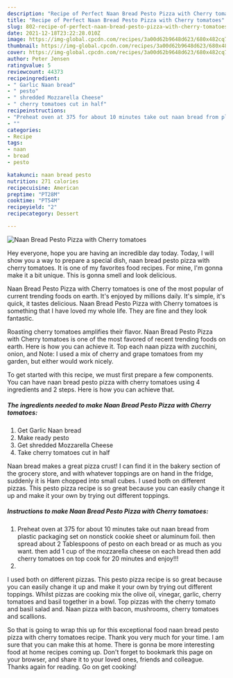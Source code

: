 ```yaml
---
description: "Recipe of Perfect Naan Bread Pesto Pizza with Cherry tomatoes"
title: "Recipe of Perfect Naan Bread Pesto Pizza with Cherry tomatoes"
slug: 802-recipe-of-perfect-naan-bread-pesto-pizza-with-cherry-tomatoes
date: 2021-12-18T23:22:28.010Z
image: https://img-global.cpcdn.com/recipes/3a00d62b9648d623/680x482cq70/naan-bread-pesto-pizza-with-cherry-tomatoes-recipe-main-photo.jpg
thumbnail: https://img-global.cpcdn.com/recipes/3a00d62b9648d623/680x482cq70/naan-bread-pesto-pizza-with-cherry-tomatoes-recipe-main-photo.jpg
cover: https://img-global.cpcdn.com/recipes/3a00d62b9648d623/680x482cq70/naan-bread-pesto-pizza-with-cherry-tomatoes-recipe-main-photo.jpg
author: Peter Jensen
ratingvalue: 5
reviewcount: 44373
recipeingredient:
- " Garlic Naan bread"
- " pesto"
- " shredded Mozzarella Cheese"
- " cherry tomatoes cut in half"
recipeinstructions:
- "Preheat oven at 375 for about 10 minutes take out naan bread from plastic packaging set on nonstick cookie sheet or aluminum foil. then spread about 2 Tablespoons of pesto on each bread or as much as you want. then add 1 cup of the mozzarella cheese on each bread then add cherry tomatoes on top cook for 20 minutes and enjoy!!!"
- ""
categories:
- Recipe
tags:
- naan
- bread
- pesto

katakunci: naan bread pesto 
nutrition: 271 calories
recipecuisine: American
preptime: "PT28M"
cooktime: "PT54M"
recipeyield: "2"
recipecategory: Dessert

---
```



![Naan Bread Pesto Pizza with Cherry tomatoes](https://img-global.cpcdn.com/recipes/3a00d62b9648d623/680x482cq70/naan-bread-pesto-pizza-with-cherry-tomatoes-recipe-main-photo.jpg)

Hey everyone, hope you are having an incredible day today. Today, I will show you a way to prepare a special dish, naan bread pesto pizza with cherry tomatoes. It is one of my favorites food recipes. For mine, I'm gonna make it a bit unique. This is gonna smell and look delicious.

Naan Bread Pesto Pizza with Cherry tomatoes is one of the most popular of current trending foods on earth. It's enjoyed by millions daily. It's simple, it's quick, it tastes delicious. Naan Bread Pesto Pizza with Cherry tomatoes is something that I have loved my whole life. They are fine and they look fantastic.

Roasting cherry tomatoes amplifies their flavor. Naan Bread Pesto Pizza with Cherry tomatoes is one of the most favored of recent trending foods on earth. Here is how you can achieve it. Top each naan pizza with zucchini, onion, and Note: I used a mix of cherry and grape tomatoes from my garden, but either would work nicely.


To get started with this recipe, we must first prepare a few components. You can have naan bread pesto pizza with cherry tomatoes using 4 ingredients and 2 steps. Here is how you can achieve that.

<!--inarticleads1-->

##### The ingredients needed to make Naan Bread Pesto Pizza with Cherry tomatoes:

1. Get  Garlic Naan bread
1. Make ready  pesto
1. Get  shredded Mozzarella Cheese
1. Take  cherry tomatoes cut in half


Naan bread makes a great pizza crust! I can find it in the bakery section of the grocery store, and with whatever toppings are on hand in the fridge, suddenly it is Ham chopped into small cubes. I used both on different pizzas. This pesto pizza recipe is so great because you can easily change it up and make it your own by trying out different toppings. 

<!--inarticleads2-->

##### Instructions to make Naan Bread Pesto Pizza with Cherry tomatoes:

1. Preheat oven at 375 for about 10 minutes take out naan bread from plastic packaging set on nonstick cookie sheet or aluminum foil. then spread about 2 Tablespoons of pesto on each bread or as much as you want. then add 1 cup of the mozzarella cheese on each bread then add cherry tomatoes on top cook for 20 minutes and enjoy!!!
1. 


I used both on different pizzas. This pesto pizza recipe is so great because you can easily change it up and make it your own by trying out different toppings. Whilst pizzas are cooking mix the olive oil, vinegar, garlic, cherry tomatoes and basil together in a bowl. Top pizzas with the cherry tomato and basil salad and. Naan pizza with bacon, mushrooms, cherry tomatoes and scallions. 

So that is going to wrap this up for this exceptional food naan bread pesto pizza with cherry tomatoes recipe. Thank you very much for your time. I am sure that you can make this at home. There is gonna be more interesting food at home recipes coming up. Don't forget to bookmark this page on your browser, and share it to your loved ones, friends and colleague. Thanks again for reading. Go on get cooking!
